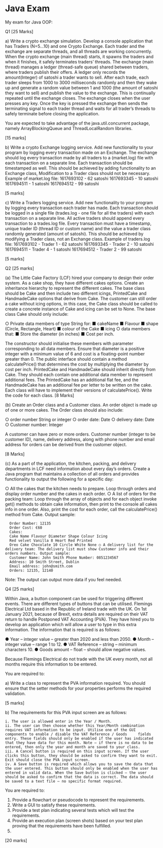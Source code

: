 # Java Exam

My exam for Java OOP:

Q1 [25 Marks]

a) Write a crypto exchange simulation. Develop a console application that has Traders (N=5...10) and one Crypto Exchange. Each trader and the exchange are separate threads, and all threads   are working concurrently. When the crypto exchange (main thread) starts, it spawns the traders and when it finishes, it safely terminates traders’ threads.
The exchange (main thread) manages a ledger (thread-safe queue) shared between traders, where traders publish their offers. A ledger only records the amount(Integer) of satoshi a trader wants to sell. After each trade, each trader sleeps from 1000 to 3000 milliseconds randomly and then they wake up and generate a random value between 1 and 1000 (the amount of satoshi they want to sell) and publish the value to the exchange. This is continually repeated until the exchange closes. The exchange closes when the user presses any key. Once the key is pressed the exchange then sends the terminating signal to each trader thread and waits for all trader’s threads to safely terminate before closing the application.

You are expected to take advantage of the java.util.concurrent package, namely ArrayBlockingQueue and ThreadLocalRandom libraries.

[15 marks]

b) Write a crypto Exchange logging service. Add new functionality to your program by logging every transaction made on an Exchange. The exchange should log every transaction made by all traders to a (market.log) file with each transaction on a separate line. Each transaction should be timestamped as well. This should be achieved by adding functionality to an Exchange class, Modification to a Trader class should not be necessary.
Example of market.log file:
1617693102 - 62 satoshi
1617693345 - 10 satoshi
1617694511 - 1 satoshi
1617694512 - 99 satoshi

[5 marks]

c) Write a Traders logging service. Add new functionality to your program by logging every transaction each trader has made. Each transaction should be logged in a single file (trades.log - one file for all the traders) with each transaction on a separate line. All active traders should append every transaction to a trades.log file. Every transaction must have a timestamp, unique trader ID (thread ID or custom name) and the value a trader class randomly generated (amount of satoshi). This should be achieved by modifying a Trader class, not an Exchange class.
Example of traders.log file:
1617693102 - Trader 1 - 62 satoshi
1617693345 - Trader 2 - 10 satoshi
1617694511 - Trader 4 - 1 satoshi
1617694512 - Trader 2 - 99 satoshi

[5 marks]

Q2 [25 marks]

(a) The Little Cake Factory (LCF) hired your company to design their order system. As a cake shop, they have different cakes options. Create an inheritance hierarchy to represent the different cakes. The base class should be Cake and then include two different icings, PrintedCake and HandmadeCake options that derive from Cake. The customer can still order a cake without icing options, in this case, the Cake class should be called to create a concrete instance of Cake and icing can be set to None. The base class Cake should only include:

  ○ Private data members of type String for: ■ cakeName ■ Flavour ■ shape (Circle, Rectangle, Heart) ■ colour of the Cake ■ icing
  ○ data members that:
    ■ Store the diameter (in inches)
    ■ Cost per inch.
    
The constructor should initialise these members with parameter corresponding to all data members. Ensure that diameter is a positive integer with a minimum value of 6 and cost is a floating-point number greater than 0. The public interface should contain a method calculatePrice() that determines the cost by multiplying the diameter by cost per inch. PrintedCake and HandmadeCake should inherit directly from Cake. They should each contain one additional data member to represent additional fees. The PrintedCake has an additional flat fee, and the HandmadeCake has an additional fee per letter to be written on the cake. Each class will have to implement their versions of calculatePrice(). Write the code for each class.
[8 Marks]

(b) Create an Order class and a Customer class. An order object is made up of one or more cakes. The Order class should also include:

  ○ order number String or integer
  ○ order date: Date
  ○ delivery date: Date
  ○ Customer number: Integer
  
A customer can have zero or more orders. Customer number (integer to be customer ID), name, delivery address, along with phone number and email address for orders can be derived from the customer object.

[8 Marks]

(c) As a part of the application, the kitchen, packing, and delivery departments in LCF need information about every day’s orders. Create a Java program that maintains a collection of all orders and provides functionality to output the following for a specific day:

  ○ All the cakes that the kitchen needs to prepare. Loop through orders and display order number and the cakes in each order.
  ○ A list of orders for the packing team: Loop through the array of objects and for each object invoke get() methods to obtain cake information, then print to the console all cakes info in        one order. Also, print the cost for each order, call the calculatePrice() method from Cake. Output sample:
  
      Order Number: 12135
      Order Cost: €60
      Cakes:
      Cake Name Flavour Diameter Shape Colour Icing
      Red velvet Vanilla 8 Heart Red Printed
      Oreo Cake Chocolate 10 Circle White None ○ A delivery list for the delivery team: The delivery list must show Customer info and their orders numbers. Output sample:
      Customer Name: John Smith Phone Number: 0851234567
      Address: 10 Smith Street, Dublin
      Email address: john@smith.com
      Orders: 12135, 12140
      
Note: The output can output more data if you feel needed.

Q4 [25 marks]

Within Java, a button component can be used for triggering different events. There are different types of buttons that can be utilised.
Flemings Electrical Ltd based in the Republic of Ireland trade with the UK. On 1st January 2021, because of Brexit, extra details are required on their VAT return to handle Postponed VAT Accounting (PVA). They have hired you to develop an application which will allow a user to type in this extra information. The information that is required is as follows:

  ● Year – integer value – greater than 2020 and less than 2050.
  ● Month – integer value – range 1 to 12.
  ● VAT Reference – string – minimum characters 10.
  ● Goods amount – float – should allow negative values.

Because Flemings Electrical do not trade with the UK every month, not all months require this information to be entered.

You are required to:

a) Write a class to represent the PVA information required. You should ensure that the setter methods for your properties performs the required validation.

[5 marks]

b) The requirements for this PVA input screen are as follows:

    i. The user is allowed enter in the Year / Month.
    ii. The user can then choose whether this Year/Month combination requires VAT information to be input. Utilise one of the GUI components to enable / disable the VAT Reference / Goods     fields entry. These fields should only be enabled if the user has indicated that they have data for this month. Note – if there is no data to be entered, then only the year and month are saved to your class.
    iii. A Cancel button is required on this input screen. If the user clicks this button, they should be asked to confirm they want to exit. Exit should close the PVA input screen.
    iv. A Save button is required which allows you to save the data that the user entered. This button should only be enabled when the user has entered in valid data. When the Save button is clicked – the user should be asked to confirm that the data is correct. The data should be saved to a text file – no specific format required.
    
You are required to:
1. Provide a flowchart or pseudocode to represent the requirements.
2. Write a GUI to satisfy these requirements.
3. Provide a test plan indicating several tests which will test the requirements.
4. Provide an execution plan (screen shots) based on your test plan proving that the requirements have been fulfilled.
5. 
[20 marks]
